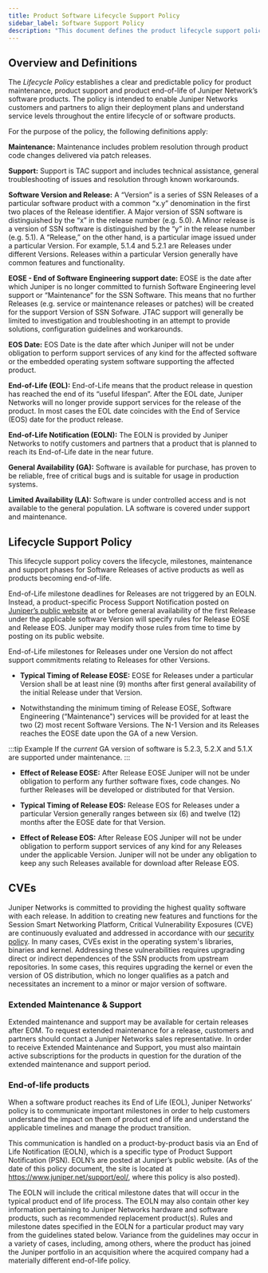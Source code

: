 ```yaml
---
title: Product Software Lifecycle Support Policy
sidebar_label: Software Support Policy
description: "This document defines the product lifecycle support policy for Juniper Networks’ software products.  The policy includes both software maintenance, software support and end-of-life."
---
```


## Overview and Definitions

The _Lifecycle Policy_ establishes a clear and predictable policy for product maintenance, product support and product end-of-life of Juniper Network’s software products. The policy is intended to enable Juniper Networks customers and partners to align their deployment plans and understand service levels throughout the entire lifecycle of or software products.

For the purpose of the policy, the following definitions apply:

**Maintenance:** Maintenance includes problem resolution through product code changes delivered via patch releases.

**Support:** Support is TAC support and includes technical assistance, general troubleshooting of issues and resolution through known workarounds.

**Software Version and Release:** A “Version” is a series of SSN Releases of a particular software product with a common “x.y” denomination in the first two places of the Release identifier. A Major version of SSN software is distinguished by the “x” in the release number (e.g. 5.0).  A Minor release is a version of SSN software is distinguished by the “y” in the release number (e.g. 5.1). A “Release,” on the other hand, is a particular image issued under a particular Version. For example, 5.1.4 and 5.2.1 are Releases under different Versions. Releases within a particular Version generally have common features and functionality.

**EOSE - End of Software Engineering support date:** EOSE is the date after which Juniper is no longer committed to furnish Software Engineering level support or “Maintenance” for the SSN Software. This means that no further Releases (e.g. service or maintenance releases or patches) will be created for the support Version of SSN Sofware. JTAC support will generally be limited to investigation and troubleshooting in an attempt to provide solutions, configuration guidelines and workarounds. 

**EOS Date:** EOS Date is the date after which Juniper will not be under obligation to perform support services of any kind for the affected software or the embedded operating system software supporting the affected product. 

**End-of-Life (EOL):** End-of-Life means that the product release in question has reached the end of its “useful lifespan”. After the EOL date, Juniper Networks will no longer provide support services for the release of the product. In most cases the EOL date coincides with the End of Service (EOS) date for the product release.

**End-of-Life Notification (EOLN):** The EOLN is provided by Juniper Networks to notify customers and partners that a product that is planned to reach its End-of-Life date in the near future.

**General Availability (GA):** Software is available for purchase, has proven to be reliable, free of critical bugs and is suitable for usage in production systems.

**Limited Availability (LA):** Software is under controlled access and is not available to the general population.  LA software is covered under support and maintenance.

## Lifecycle Support Policy

This lifecycle support policy covers the lifecycle, milestones, maintenance and support phases for Software Releases of active products as well as products becoming end-of-life.

End-of-Life milestone deadlines for Releases are not triggered by an EOLN. Instead, a product-specific Process Support Notification posted on [Juniper’s public website](about_releases.mdx) at or before general availability of the first Release under the applicable software Version will specify rules for Release EOSE and Release EOS. Juniper may modify those rules from time to time by posting on its public website. 

End-of-Life milestones for Releases under one Version do not affect support commitments relating to Releases for other Versions.
* **Typical Timing of Release EOSE:** EOSE for Releases under a particular Version shall be at least nine (9) months after first general availability of the initial Release under that Version.

* Notwithstanding the minimum timing of Release EOSE, Software Engineering (“Maintenance") services will be provided for at least the two (2) most recent Software Versions. The N-1 Version and its Releases reaches the EOSE date upon the GA of a new Version.

:::tip Example
If the _current_ GA version of software is 5.2.3, 5.2.X and 5.1.X are supported under maintenance.
:::

* **Effect of Release EOSE:** After Release EOSE Juniper will not be under obligation to perform any further software fixes, code changes. No further Releases will be developed or distributed for that Version.

* **Typical Timing of Release EOS:** Release EOS for Releases under a particular Version generally ranges between six (6) and twelve (12) months after the EOSE date for that Version.

* **Effect of Release EOS:** After Release EOS Juniper will not be under obligation to perform support services of any kind for any Releases under the applicable Version. Juniper will not be under any obligation to keep any such Releases available for download after Release EOS.

## CVEs

Juniper Networks is committed to providing the highest quality software with each release. In addition to creating new features and functions for the Session Smart Networking Platform, Critical Vulnerability Exposures (CVE) are continuously evaluated and addressed in accordance with our [security policy](about_security_policy.md). In many cases, CVEs exist in the operating system's libraries, binaries and kernel. Addressing these vulnerabilities requires upgrading direct or indirect dependences of the SSN products from upstream repositories.  In some cases, this requires upgrading the kernel or even the version of OS distribution, which no longer qualifies as a patch and necessitates an increment to a minor or major version of software.

### Extended Maintenance & Support

Extended maintenance and support may be available for certain releases after EOM. To request extended maintenance for a release, customers and partners should contact a Juniper Networks sales representative. In order to receive Extended Maintenance and Support, you must also maintain active subscriptions for the products in question for the duration of the extended maintenance and support period.

### End-of-life products

When a software product reaches its End of Life (EOL), Juniper Networks’ policy is to communicate important milestones in order to help customers understand the impact on them of product end of life and understand the applicable timelines and manage the product transition. 

This communication is handled on a product-by-product basis via an End of Life Notification (EOLN), which is a specific type of Product Support Notification (PSN). EOLN’s are posted at Juniper’s public website. (As of the date of this policy document, the site is located at https://www.juniper.net/support/eol/, where this policy is also posted). 

The EOLN will include the critical milestone dates that will occur in the typical product end of life process. The EOLN may also contain other key information pertaining to Juniper Networks hardware and software products, such as recommended replacement product(s). Rules and milestone dates specified in the EOLN for a particular product may vary from the guidelines stated below. Variance from the guidelines may occur in a variety of cases, including, among others, where the product has joined the Juniper portfolio in an acquisition where the acquired company had a materially different end-of-life policy. 
